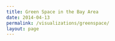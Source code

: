 ```yaml
---
title: Green Space in the Bay Area
date: 2014-04-13
permalink: /visualizations/greenspace/
layout: page
---
```


<style type="text/css">

html, body { height: 100% }

#map { min-height: 100%; }

.leaflet-popup-content-wrapper {
    -webkit-border-radius: 5px;
    border-radius: 5px;
}

path { stroke-linejoin; round; stroke-linecap: round; fill: none}
path.river { stroke : #24b; }
path.road { stroke: #b42; }
path.water { stroke: #bcf; fill: #abf; }
path.landuse { stroke: #bb2; fill: #cc2; opacity: 0.4 }
path.building { stroke: #f00; fill: #f00; }

img { -webkit-filter: grayscale(100%) brightness(40%) contrast(150%);}

</style>

<div id="map"></div>

<script type="text/javascript">

// Construct map, center if no location provided
var map = L.map('map', { minZoom: 7, maxZoom: 15 } );

var hash = new L.Hash(map);
if (!window.location.hash) {
    map.setView([37.34, -122.04], 10);
}

// Make the base map; a raster tile relief map from ESRI
var esriRelief = 'http://server.arcgisonline.com/ArcGIS/rest/services/World_Shaded_Relief/MapServer/tile/{z}/{y}/{x}'
var basemap = L.tileLayer(esriRelief, {
        attribution: '<a href="http://www.arcgis.com/home/item.html?id=9c5370d0b54f4de1b48a3792d7377ff2">ESRI shaded relief</a>, <a href="http://www.horizon-systems.com/NHDPlus/NHDPlusV2_home.php">NHDPlus v2</a>, OpenStreetMap',
        maxZoom: 13
});
basemap.addTo(map);

// Add a fake GeoJSON line to coerce Leaflet into creating the <svg> tag that d3_geoJson needs
new L.geoJson({"type": "LineString","coordinates":[[0,0],[0,0]]}).addTo(map);

// Land use areas from OpenStreetMap
var landColors = {
  "farm": 1,
  "meadow": 1,
  "scrub": 1,
  "forest": 1,
  "farmyard": 1,
  "farmland": 1,
  "wood": 1,
  "park": 1,
  // "cemetery": 1,
  // "golf_course": 1,
  "grass": 1,
  "nature_reserve": 1,
  "pitch": 1,
  "common": 1,
  // "residential": "#ddd",
  // "industrial": "#b3c",
  // "commercial": "#b3c",
  // "retail": "#b3c",
  // "parking": "#b3c",
  // "quarry": "#b3c",
  // "school": "#b3c",
  // "hospital": "#b3c",
  // "college": "#b3c",
  // "university": "#b3c",
}
function rando(min, max) {
  return Math.floor(Math.random() * (max - min + 1)) + min;
}
new L.TileLayer.d3_topoJSON("http://tile.openstreetmap.us/vectiles-land-usages/{z}/{x}/{y}.topojson", {
  class: "landuse",
  layerName: "vectile",
  style: function(d) {
    var c = landColors[d.properties.kind];
    if (!c) { c = "#fff"; }
    if (c == 1) {    // random greens
      c = "hsl(" + rando(100, 130) + ", " + rando(50,70) + "%, " + rando(30, 50) + "%)";
    }
    return "fill: " + c;
  }
}).addTo(map);

// Water Areas from OpenStreetMap
new L.TileLayer.d3_topoJSON("http://tile.openstreetmap.us/vectiles-water-areas/{z}/{x}/{y}.topojson", {
  class: "water",
  layerName: "vectile",
  style: ""
}).addTo(map);

// Highways from OpenStreetMap
// var roadSizes = {
//   "highway": "5px",
//   "major_road": "3px",
//   "minor_road": "1px",
//   "rail": "0px",
//   "path": "0.5px"
// };

// new L.TileLayer.d3_topoJSON("http://tile.openstreetmap.us/vectiles-highroad/{z}/{x}/{y}.topojson", {
//   class: "road",
//   layerName: "vectile",
//   style: function(d) { return "stroke-width: " + roadSizes[d.properties.kind]; }
// }).addTo(map);

</script>
